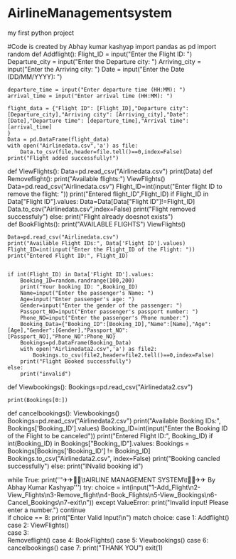# AirlineManagementsystem
my first python project
<br>

#Code is created by Abhay kumar kashyap
import pandas as pd
import random
def Addflight():
    Flight_ID = input("Enter the Flight ID: ")
    Departure_city = input("Enter the Departure city: ")
    Arriving_city = input("Enter the Arriving city: ")
    Date = input("Enter the Date (DD/MM/YYYY): ")

    departure_time = input("Enter departure time (HH:MM): ")
    arrival_time = input("Enter arrival time (HH:MM): ")

    flight_data = {"Flight ID": [Flight_ID],"Departure city": [Departure_city],"Arriving city": [Arriving_city],"Date": [Date],"Departure time": [departure_time],"Arrival time": [arrival_time]
    }
    Data = pd.DataFrame(flight_data)
    with open("Airlinedata.csv",'a') as file:
        Data.to_csv(file,header=file.tell()==0,index=False)
    print("Flight added successfully!")


def ViewFlights():
    Data=pd.read_csv("Airlinedata.csv")
    print(Data)
def Removeflight():
     print("Available flights:")
     ViewFlights()
     Data=pd.read_csv("Airlinedata.csv")
     Flight_ID=int(input("Enter flight ID to remove the flight: "))
     print("Entered flight_ID",Flight_ID)
     if Flight_ID in Data["Flight ID"].values:
         Data=Data[Data["Flight ID"]!=Flight_ID]
         Data.to_csv("Airlinedata.csv",index=False)
         print("Flight removed successfuly")
     else:
         print("Flight already doesnot exists")   
def BookFlights():
    print("AVAILABLE FLIGHTS")
    ViewFlights()

    Data=pd.read_csv("Airlinedata.csv")
    print("Available Flight IDs:", Data['Flight ID'].values)
    Flight_ID=int(input("Enter the Flight_ID of the Flight: "))
    print("Entered Flight ID:", Flight_ID)
   

    if int(Flight_ID) in Data['Flight ID'].values:
        Booking_ID=random.randrange(100,200)
        print("Your booking ID: ",Booking_ID)
        Name=input("Enter the passenger's Name: ")
        Age=input("Enter passenger's age: ")
        Gender=input("Enter the gender of the passenger: ")
        Passport_NO=input("Enter passenger's passport number: ")
        Phone_NO=input("Enter the passenger's Phone number:")
        Booking_Data={"Booking_ID":[Booking_ID],"Name":[Name],"Age":[Age],"Gender":[Gender],"Passport_NO":[Passport_NO],"Phone_NO":Phone_NO}
        Bookings=pd.DataFrame(Booking_Data)
        with open("Airlinedata2.csv",'a') as file2:
            Bookings.to_csv(file2,header=file2.tell()==0,index=False)
        print("Flight Booked successfully")
    else:
        print("invalid")
    
   
    
def Viewbookings():
    Bookings=pd.read_csv("Airlinedata2.csv")

    print(Bookings[0:])
def cancelbookings():
    Viewbookings()
    Bookings=pd.read_csv("Airlinedata2.csv")
    print("Available Booking IDs:", Bookings['Booking_ID'].values)
    Booking_ID=int(input("Enter the Booking ID of the Flight to be canceled"))
    print("Entered Flight ID:", Booking_ID)
    if int(Booking_ID) in Bookings["Booking_ID"].values:
       Bookings = Bookings[Bookings['Booking_ID'] != Booking_ID]
       Bookings.to_csv("Airlinedata2.csv", index=False)
       print("Booking cancled successfully")
    else:
        print("INvalid booking id")

while True:
    print('''✈✈🛫🛬\tAIRLINE MANAGEMENT SYSTEM\t🛬🛫✈✈
             By Abhay Kumar Kashyap''')
    try:
        choice = int(input("1-Add_Flight\n2-View_Flights\n3-Remove_flight\n4-Book_Flights\n5-View_Bookings\n6-Cancel_Bookings\n7-exit\n"))
    except ValueError:
        print("Invalid input! Please enter a number.")
        continue    
    if choice == 8:
        print("Enter Valid Input!\n")
    match choice:
        case 1:
            Addflight()    
        case 2:
            ViewFlights()  
        case 3:  
            Removeflight()
        case 4:
            BookFlights()
        case 5:
            Viewbookings()
        case 6:
            cancelbookings()
        case 7:
            print("THANK YOU")
            exit(1)
